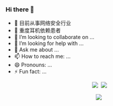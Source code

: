 ### Hi there 👋

<!--
**shadowLiar/shadowLiar** is a ✨ _special_ ✨ repository because its `README.md` (this file) appears on your GitHub profile.
-->
- 🔭 目前从事网络安全行业
- 🌱 重度耳机依赖患者
- 👯 I’m looking to collaborate on ...
- 🤔 I’m looking for help with ...
- 💬 Ask me about ...
- 📫 How to reach me: ...
- 😄 Pronouns: ...
- ⚡  Fun fact: ...

<p align = "center">
  <img src = "https://github-readme-stats.vercel.app/api?username=wangscaler&count_private=true&show_icons=true&theme=tokyonight&line_height=27">
  <img src = "https://github-readme-stats.vercel.app/api/top-langs/?username=wangscaler&theme=tokyonight">
</p>


<p align = "center" >
  <img src = "https://komarev.com/ghpvc/?username=wangscaler" >
</p>
